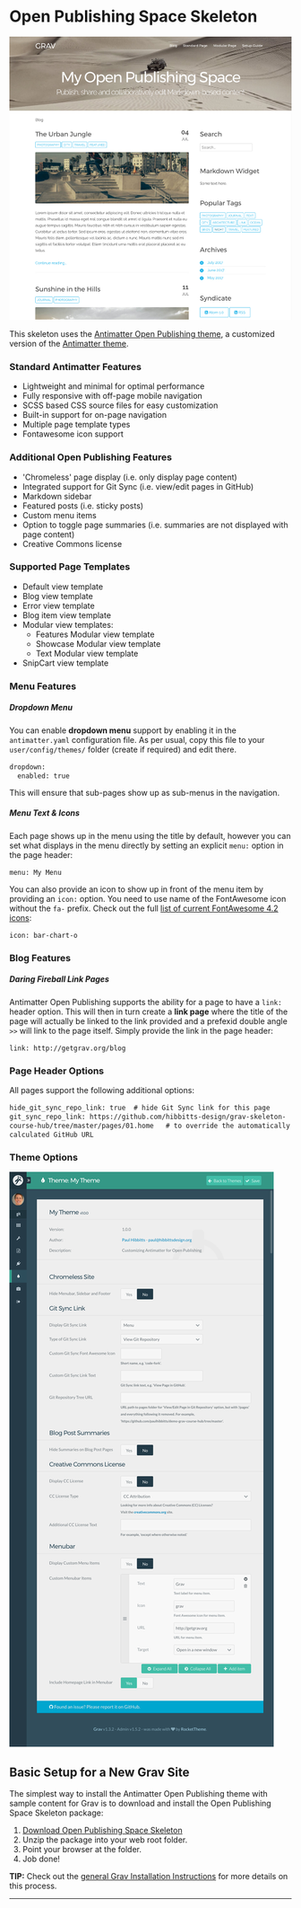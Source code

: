 # Open Publishing Space Skeleton

![ Open Publishing Space Skeleton](screenshot.jpg)

This skeleton uses the [Antimatter Open Publishing theme](https://github.com/hibbitts-design/grav-theme-antimatter-open-publishing), a customized version of the [Antimatter theme](https://github.com/getgrav/grav-theme-learn2).

### Standard Antimatter Features

* Lightweight and minimal for optimal performance
* Fully responsive with off-page mobile navigation
* SCSS based CSS source files for easy customization
* Built-in support for on-page navigation
* Multiple page template types
* Fontawesome icon support

### Additional Open Publishing Features

* 'Chromeless' page display (i.e. only display page content)
* Integrated support for Git Sync (i.e. view/edit pages in GitHub)
* Markdown sidebar
* Featured posts (i.e. sticky posts)
* Custom menu items
* Option to toggle page summaries (i.e. summaries are not displayed with page content)
* Creative Commons license

### Supported Page Templates

* Default view template
* Blog view template
* Error view template
* Blog item view template
* Modular view templates:
  * Features Modular view template
  * Showcase Modular view template
  * Text Modular view template
* SnipCart view template

### Menu Features

##### Dropdown Menu

You can enable **dropdown menu** support by enabling it in the `antimatter.yaml` configuration file. As per usual, copy this file to your `user/config/themes/` folder (create if required) and edit there.

```
dropdown:
  enabled: true
```

This will ensure that sub-pages show up as sub-menus in the navigation.

##### Menu Text & Icons

Each page shows up in the menu using the title by default, however you can set what displays in the menu directly by setting an explicit `menu:` option in the page header:

```
menu: My Menu
```

You can also provide an icon to show up in front of the menu item by providing an `icon:` option.  You need to use name of the FontAwesome icon without the `fa-` prefix.  Check out the full [list of current FontAwesome 4.2 icons](http://fortawesome.github.io/Font-Awesome/icons/):

```
icon: bar-chart-o
```

### Blog Features

##### Daring Fireball Link Pages

Antimatter Open Publishing supports the ability for a page to have a `link:` header option.  This will then in turn create a **link page** where the title of the page will actually be linked to the link provided and a prefexid double angle `>>` will link to the page itself.  Simply provide the link in the page header:

```
link: http://getgrav.org/blog
```

### Page Header Options
All pages support the following additional options:
```
hide_git_sync_repo_link: true  # hide Git Sync link for this page
git_sync_repo_link: https://github.com/hibbitts-design/grav-skeleton-course-hub/tree/master/pages/01.home   # to override the automatically calculated GitHub URL
```

### Theme Options
![ Antimatter Open Publishing Theme Options](https://github.com/paulhibbitts/github-repo-images/blob/master/antimatter-open-publishing-theme-options.png.png?raw=true)

## Basic Setup for a New Grav Site

The simplest way to install the Antimatter Open Publishing theme with sample content for Grav is to download and install the Open Publishing Space Skeleton package:

1. [Download Open Publishing Space Skeleton](http://getgrav.org/downloads/skeletons#extras)
2. Unzip the package into your web root folder.
3. Point your browser at the folder.
4. Job done!

**TIP:** Check out the [general Grav Installation Instructions](http://learn.getgrav.org/basics/installation) for more details on this process.

---
